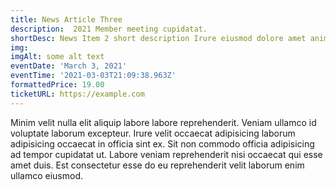 ```yaml
---
title: News Article Three
description:  2021 Member meeting cupidatat.
shortDesc: News Item 2 short description Irure eiusmod dolore amet anim non laboris amet.
img: 
imgAlt: some alt text
eventDate: 'March 3, 2021'
eventTime: '2021-03-03T21:09:38.963Z'
formattedPrice: 19.00
ticketURL: https://example.com
---
```





Minim velit nulla elit aliquip labore labore reprehenderit. Veniam ullamco id voluptate laborum excepteur. Irure velit occaecat adipisicing laborum adipisicing occaecat in officia sint ex. Sit non commodo officia adipisicing ad tempor cupidatat ut. Labore veniam reprehenderit nisi occaecat qui esse amet duis. Est consectetur esse do eu reprehenderit velit laborum enim ullamco eiusmod.